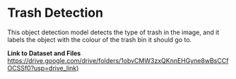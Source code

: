 # Trash Detection
This object detection model detects the type of trash in the image, and it labels the object with the colour of the trash bin it should go to.

 

 

**Link to Dataset and Files** 
<https://drive.google.com/drive/folders/1obvCMW3zxQKnnEHGyne8wBsCCfOCSSf0?usp=drive_link)>
